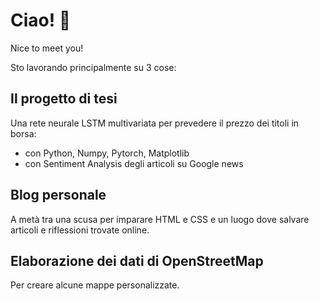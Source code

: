 # Ciao! 👋
Nice to meet you!

Sto lavorando principalmente su 3 cose:
## Il progetto di tesi
Una rete neurale LSTM multivariata per prevedere il prezzo dei titoli in borsa:
- con Python, Numpy, Pytorch, Matplotlib
- con Sentiment Analysis degli articoli su Google news


## Blog personale
A metà tra una scusa per imparare HTML e CSS e un luogo dove salvare articoli e riflessioni trovate online.

## Elaborazione dei dati di OpenStreetMap
Per creare alcune mappe personalizzate.


<!--
**mickdif/mickdif** is a ✨ _special_ ✨ repository because its `README.md` (this file) appears on your GitHub profile.

Here are some ideas to get you started:

- 🔭 I’m currently working on ...
- 🌱 I’m currently learning ...
- 👯 I’m looking to collaborate on ...
- 🤔 I’m looking for help with ...
- 💬 Ask me about ...
- 📫 How to reach me: ...
- 😄 Pronouns: ...
- ⚡ Fun fact: ...
-->
